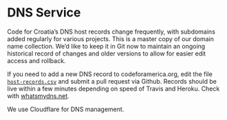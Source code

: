 DNS Service
===========

Code for Croatia’s DNS host records change frequently, with subdomains added
regularly for various projects. This is a master copy of our domain name
collection. We’d like to keep it in Git now to maintain an ongoing historical
record of changes and older versions to allow for easier edit access and
rollback.

If you need to add a new DNS record to codeforamerica.org, edit the file
[`host-records.csv`](host-records.csv) and submit a pull request via Github.
Records should be live within a few minutes depending on speed of Travis
and Heroku. Check with [whatsmydns.net](https://www.whatsmydns.net).

We use Cloudflare for DNS management.

